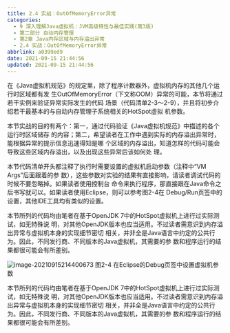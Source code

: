 ```yaml
---
title: 2.4 实战：OutOfMemoryError异常
categories:
  - 9 深入理解Java虛拟机：JVM高级特性与最佳实践(第3版)
  - 第二部分 自动内存管理
  - 第2章 Java内存区域与内存溢出异常
  - 2.4 实战：OutOfMemoryError异常
abbrlink: a0399ed9
date: 2021-09-15 21:44:56
updated: 2021-09-15 21:44:56
---
```

在《Java虚拟机规范》的规定里，除了程序计数器外，虚拟机内存的其他几个运行时区域都有发 生OutOfMemoryError（下文称OOM）异常的可能，本节将通过若干实例来验证异常实际发生的代码 场景（代码清单2-3～2-9），并且将初步介绍若干最基本的与自动内存管理子系统相关的HotSpot虚拟 机参数。

本节实战的目的有两个：第一，通过代码验证《Java虚拟机规范》中描述的各个运行时区域储存 的内容；第二，希望读者在工作中遇到实际的内存溢出异常时，能根据异常的提示信息迅速得知是哪 个区域的内存溢出，知道怎样的代码可能会导致这些区域内存溢出，以及出现这些异常后该如何处 理。

本节代码清单开头都注释了执行时需要设置的虚拟机启动参数（注释中“VM Args”后面跟着的参 数），这些参数对实验的结果有直接影响，请读者调试代码的时候不要忽略掉。如果读者使用控制台 命令来执行程序，那直接跟在Java命令之后书写就可以。如果读者使用Eclipse，则可以参考图2-4在 Debug/Run页签中的设置，其他IDE工具均有类似的设置。

本节所列的代码均由笔者在基于OpenJDK 7中的HotSpot虚拟机上进行过实际测试，如无特殊说 明，对其他OpenJDK版本也应当适用。不过读者需意识到内存溢出异常与虚拟机本身的实现细节密切 相关，并非全是Java语言中约定的公共行为。因此，不同发行商、不同版本的Java虚拟机，其需要的参 数和程序运行的结果都很可能会有所差别。

![image-20210915214400673](https://gitee.com/XiaoLan223/images/raw/master/Blog/Sum/20210915214400.png)
图2-4 在Eclipse的Debug页签中设置虚拟机参数

本节所列的代码均由笔者在基于OpenJDK 7中的HotSpot虚拟机上进行过实际测试，如无特殊说 明，对其他OpenJDK版本也应当适用。不过读者需意识到内存溢出异常与虚拟机本身的实现细节密切 相关，并非全是Java语言中约定的公共行为。因此，不同发行商、不同版本的Java虚拟机，其需要的参 数和程序运行的结果都很可能会有所差别。

